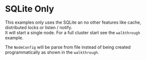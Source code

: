 # SQLite Only

This examples only uses the SQLite an no other features like cache, distributed locks or listen / notify.   
It will start a single node. For a full cluster start see the `walkthrough` example.

The `NodeConfig` will be parse from file instead of being created programmatically as shown in the `walkthrough`.